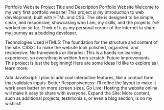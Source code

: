Portfolio Website
Project Title and Description
Portfolio Website
Welcome to my very first portfolio website! This project is my introduction to web development, built with HTML and CSS. The site is designed to be simple, clean, and responsive, showcasing who I am, my skills, and the projects I’ve worked on so far. Think of it as my personal corner of the internet to share my journey as a budding developer.

Technologies Used
HTML5: The foundation for the structure and content of the site.
CSS3: To make the website look polished, organized, and responsive.
No frameworks or libraries: This is a hands-on learning experience, so everything is written from scratch.
Future Improvements
This project is just the beginning! Here are some ideas I’d like to explore as I learn more:

Add JavaScript: I plan to add cool interactive features, like a contact form that validates inputs.
Better Responsiveness: I’ll refine the layout to make it work even better on more screen sizes.
Go Live: Hosting the website online will make it easy to share with everyone.
Expand the Site: More content, such as additional projects, testimonials, or even a blog section, is on my wishlist!
